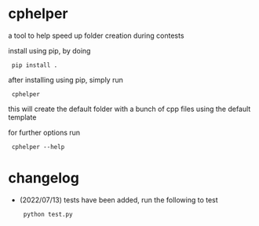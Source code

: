 # cphelper

<p> a tool to help speed up folder creation during contests </p>

<p> install using pip, by doing </p>

<code> pip install . </code>

<p> after installing using pip, simply run </p>

<code> cphelper </code>

<p> this will create the default folder with a bunch of cpp files using the default template </p>

<p> for further options run </p>

<code> cphelper --help </code>

# changelog

- 	<p> (2022/07/13) tests have been added, run the following to test </p>
	<code> python test.py </code>